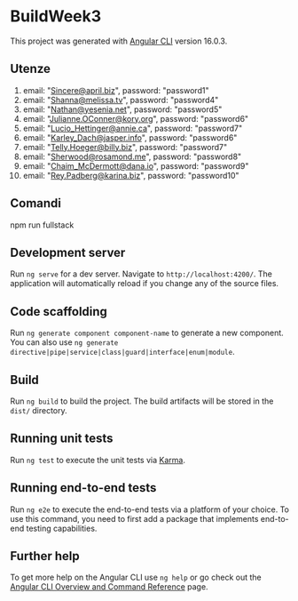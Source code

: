 # BuildWeek3

This project was generated with [Angular CLI](https://github.com/angular/angular-cli) version 16.0.3.

## Utenze

1.  email: "Sincere@april.biz", password: "password1" 
2.  email: "Shanna@melissa.tv", password: "password4"
3.  email: "Nathan@yesenia.net", password: "password5"
4.  email: "Julianne.OConner@kory.org", password: "password6"
5.  email: "Lucio_Hettinger@annie.ca", password: "password7"
6.  email: "Karley_Dach@jasper.info", password: "password6"
7.  email: "Telly.Hoeger@billy.biz", password: "password7"
8.  email: "Sherwood@rosamond.me", password: "password8"
9.  email: "Chaim_McDermott@dana.io", password: "password9"
10. email: "Rey.Padberg@karina.biz", password: "password10" 

## Comandi

npm run fullstack

## Development server

Run `ng serve` for a dev server. Navigate to `http://localhost:4200/`. The application will automatically reload if you change any of the source files.

## Code scaffolding

Run `ng generate component component-name` to generate a new component. You can also use `ng generate directive|pipe|service|class|guard|interface|enum|module`.

## Build

Run `ng build` to build the project. The build artifacts will be stored in the `dist/` directory.

## Running unit tests

Run `ng test` to execute the unit tests via [Karma](https://karma-runner.github.io).

## Running end-to-end tests

Run `ng e2e` to execute the end-to-end tests via a platform of your choice. To use this command, you need to first add a package that implements end-to-end testing capabilities.

## Further help

To get more help on the Angular CLI use `ng help` or go check out the [Angular CLI Overview and Command Reference](https://angular.io/cli) page.
